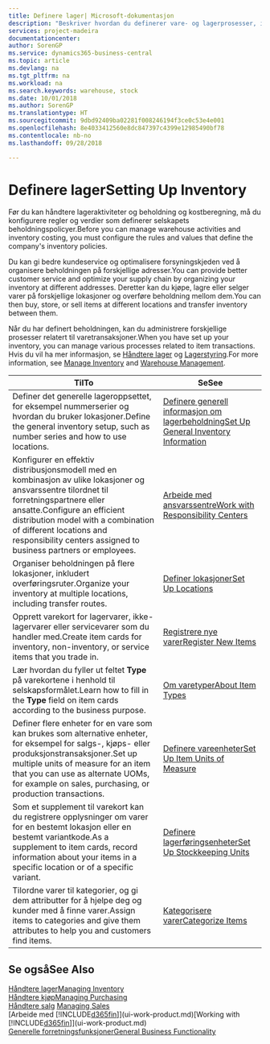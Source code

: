 ```yaml
---
title: Definere lager| Microsoft-dokumentasjon
description: "Beskriver hvordan du definerer vare- og lagerprosesser, inkludert overføringsruter og lokasjoner, for eksempel lagre."
services: project-madeira
documentationcenter: 
author: SorenGP
ms.service: dynamics365-business-central
ms.topic: article
ms.devlang: na
ms.tgt_pltfrm: na
ms.workload: na
ms.search.keywords: warehouse, stock
ms.date: 10/01/2018
ms.author: SorenGP
ms.translationtype: HT
ms.sourcegitcommit: 9dbd92409ba02281f008246194f3ce0c53e4e001
ms.openlocfilehash: 8e4033412560e8dc847397c4399e12985490bf78
ms.contentlocale: nb-no
ms.lasthandoff: 09/28/2018

---
```

# <a name="setting-up-inventory"></a><span data-ttu-id="2f3a2-103">Definere lager</span><span class="sxs-lookup"><span data-stu-id="2f3a2-103">Setting Up Inventory</span></span>
<span data-ttu-id="2f3a2-104">Før du kan håndtere lageraktiviteter og beholdning og kostberegning, må du konfigurere regler og verdier som definerer selskapets beholdningspolicyer.</span><span class="sxs-lookup"><span data-stu-id="2f3a2-104">Before you can manage warehouse activities and inventory costing, you must configure the rules and values that define the company's inventory policies.</span></span>

<span data-ttu-id="2f3a2-105">Du kan gi bedre kundeservice og optimalisere forsyningskjeden ved å organisere beholdningen på forskjellige adresser.</span><span class="sxs-lookup"><span data-stu-id="2f3a2-105">You can provide better customer service and optimize your supply chain by organizing your inventory at different addresses.</span></span> <span data-ttu-id="2f3a2-106">Deretter kan du kjøpe, lagre eller selger varer på forskjellige lokasjoner og overføre beholdning mellom dem.</span><span class="sxs-lookup"><span data-stu-id="2f3a2-106">You can then buy, store, or sell items at different locations and transfer inventory between them.</span></span>

<span data-ttu-id="2f3a2-107">Når du har definert beholdningen, kan du administrere forskjellige prosesser relatert til varetransaksjoner.</span><span class="sxs-lookup"><span data-stu-id="2f3a2-107">When you have set up your inventory, you can manage various processes related to item transactions.</span></span> <span data-ttu-id="2f3a2-108">Hvis du vil ha mer informasjon, se [Håndtere lager](inventory-manage-inventory.md) og [Lagerstyring](warehouse-manage-warehouse.md).</span><span class="sxs-lookup"><span data-stu-id="2f3a2-108">For more information, see [Manage Inventory](inventory-manage-inventory.md) and [Warehouse Management](warehouse-manage-warehouse.md).</span></span>

| <span data-ttu-id="2f3a2-109">Til</span><span class="sxs-lookup"><span data-stu-id="2f3a2-109">To</span></span> | <span data-ttu-id="2f3a2-110">Se</span><span class="sxs-lookup"><span data-stu-id="2f3a2-110">See</span></span> |
| --- | --- |
| <span data-ttu-id="2f3a2-111">Definer det generelle lageroppsettet, for eksempel nummerserier og hvordan du bruker lokasjoner.</span><span class="sxs-lookup"><span data-stu-id="2f3a2-111">Define the general inventory setup, such as number series and how to use locations.</span></span> |[<span data-ttu-id="2f3a2-112">Definere generell informasjon om lagerbeholdning</span><span class="sxs-lookup"><span data-stu-id="2f3a2-112">Set Up General Inventory Information</span></span>](inventory-how-setup-general.md) |
|<span data-ttu-id="2f3a2-113">Konfigurer en effektiv distribusjonsmodell med en kombinasjon av ulike lokasjoner og ansvarssentre tilordnet til forretningspartnere eller ansatte.</span><span class="sxs-lookup"><span data-stu-id="2f3a2-113">Configure an efficient distribution model with a combination of different locations and responsibility centers assigned to business partners or employees.</span></span>|[<span data-ttu-id="2f3a2-114">Arbeide med ansvarssentre</span><span class="sxs-lookup"><span data-stu-id="2f3a2-114">Work with Responsibility Centers</span></span>](inventory-responsibility-centers.md)|
| <span data-ttu-id="2f3a2-115">Organiser beholdningen på flere lokasjoner, inkludert overføringsruter.</span><span class="sxs-lookup"><span data-stu-id="2f3a2-115">Organize your inventory at multiple locations, including transfer routes.</span></span> |[<span data-ttu-id="2f3a2-116">Definer lokasjoner</span><span class="sxs-lookup"><span data-stu-id="2f3a2-116">Set Up Locations</span></span>](inventory-how-register-new-items.md) |
| <span data-ttu-id="2f3a2-117">Opprett varekort for lagervarer, ikke-lagervarer eller servicevarer som du handler med.</span><span class="sxs-lookup"><span data-stu-id="2f3a2-117">Create item cards for inventory, non-inventory, or service items that you trade in.</span></span> |[<span data-ttu-id="2f3a2-118">Registrere nye varer</span><span class="sxs-lookup"><span data-stu-id="2f3a2-118">Register New Items</span></span>](inventory-how-register-new-items.md) |
|<span data-ttu-id="2f3a2-119">Lær hvordan du fyller ut feltet **Type** på varekortene i henhold til selskapsformålet.</span><span class="sxs-lookup"><span data-stu-id="2f3a2-119">Learn how to fill in the **Type** field on item cards according to the business purpose.</span></span>|[<span data-ttu-id="2f3a2-120">Om varetyper</span><span class="sxs-lookup"><span data-stu-id="2f3a2-120">About Item Types</span></span>](inventory-about-item-types.md)| 
|<span data-ttu-id="2f3a2-121">Definer flere enheter for en vare som kan brukes som alternative enheter, for eksempel for salgs-, kjøps- eller produksjonstransaksjoner.</span><span class="sxs-lookup"><span data-stu-id="2f3a2-121">Set up multiple units of measure for an item that you can use as alternate UOMs, for example on sales, purchasing, or production transactions.</span></span>|[<span data-ttu-id="2f3a2-122">Definere vareenheter</span><span class="sxs-lookup"><span data-stu-id="2f3a2-122">Set Up Item Units of Measure</span></span>](inventory-how-setup-units-of-measure.md)|
|<span data-ttu-id="2f3a2-123">Som et supplement til varekort kan du registrere opplysninger om varer for en bestemt lokasjon eller en bestemt variantkode.</span><span class="sxs-lookup"><span data-stu-id="2f3a2-123">As a supplement to item cards, record information about your items in a specific location or of a specific variant.</span></span>|[<span data-ttu-id="2f3a2-124">Definere lagerføringsenheter</span><span class="sxs-lookup"><span data-stu-id="2f3a2-124">Set Up Stockkeeping Units</span></span>](inventory-how-to-set-up-stockkeeping-units.md)|
| <span data-ttu-id="2f3a2-125">Tilordne varer til kategorier, og gi dem attributter for å hjelpe deg og kunder med å finne varer.</span><span class="sxs-lookup"><span data-stu-id="2f3a2-125">Assign items to categories and give them attributes to help you and customers find items.</span></span> |[<span data-ttu-id="2f3a2-126">Kategorisere varer</span><span class="sxs-lookup"><span data-stu-id="2f3a2-126">Categorize Items</span></span>](inventory-how-categorize-items.md) |

## <a name="see-also"></a><span data-ttu-id="2f3a2-127">Se også</span><span class="sxs-lookup"><span data-stu-id="2f3a2-127">See Also</span></span>
[<span data-ttu-id="2f3a2-128">Håndtere lager</span><span class="sxs-lookup"><span data-stu-id="2f3a2-128">Managing Inventory</span></span>](inventory-manage-inventory.md)  
[<span data-ttu-id="2f3a2-129">Håndtere kjøp</span><span class="sxs-lookup"><span data-stu-id="2f3a2-129">Managing Purchasing</span></span>](purchasing-manage-purchasing.md)  
<span data-ttu-id="2f3a2-130">[Håndtere salg](sales-manage-sales.md)  </span><span class="sxs-lookup"><span data-stu-id="2f3a2-130">[Managing Sales](sales-manage-sales.md)  </span></span>  
<span data-ttu-id="2f3a2-131">[Arbeide med [!INCLUDE[d365fin](includes/d365fin_md.md)]](ui-work-product.md)</span><span class="sxs-lookup"><span data-stu-id="2f3a2-131">[Working with [!INCLUDE[d365fin](includes/d365fin_md.md)]](ui-work-product.md)</span></span>  
[<span data-ttu-id="2f3a2-132">Generelle forretningsfunksjoner</span><span class="sxs-lookup"><span data-stu-id="2f3a2-132">General Business Functionality</span></span>](ui-across-business-areas.md)

